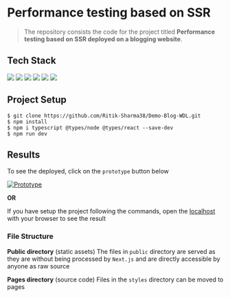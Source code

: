 # Performance testing based on SSR
> The repository consists the code for the project titled **Performance testing based on SSR deployed on a blogging website**.



## Tech Stack

![](https://img.shields.io/badge/React-v17.0.1-informational?style=flat&logo=data:image/svg%2bxml;base64,%3CBASE64_DATA%3E)
![](https://img.shields.io/badge/Next.js-v%5E10.0.0-informational?style=flat&logo=data:image/svg%2bxml;base64,%3CBASE64_DATA%3E)
![](https://img.shields.io/badge/Node-v14.14.6-informational?style=flat&logo=data:image/svg%2bxml;base64,%3CBASE64_DATA%3E)
![](https://img.shields.io/badge/Code-JavaScript-informational?style=flat&logo=<LOGO_NAME>&logoColor=white&color=2bbc8a)
![](https://img.shields.io/badge/Code-CSS3-informational?style=flat&logo=<LOGO_NAME>&logoColor=white&color=2bbc8a)
![](https://img.shields.io/badge/Shell-Zsh-informational?style=flat&logo=<LOGO_NAME>&logoColor=white&color=5a4fcf)


## Project Setup

```
$ git clone https://github.com/Ritik-Sharma38/Demo-Blog-WDL.git
$ npm install
$ npm i typescript @types/node @types/react --save-dev
$ npm run dev
```

## Results

To see the deployed, click on the `prototype` button below

[![Prototype][2.2]][2]

[2.2]: https://img.shields.io/badge/protoype-website-green

[2]: http://wdl-blog.vercel.app

**OR**

If you have setup the project following the commands, open the [localhost](http://localhost:3000) with your browser to see the result


### File Structure

**Public directory** (static assets) The files in `public` directory are served as they are without being processed by `Next.js` and are directly accessible by anyone as raw source

**Pages directory** (source code) Files in the `styles` directory can be moved to pages 
